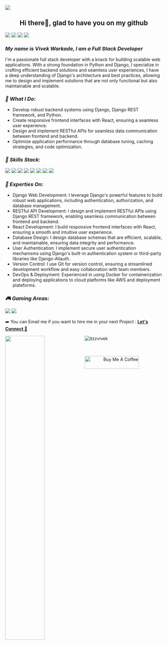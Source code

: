 ![](https://komarev.com/ghpvc/?username=itzzvivek&label=PROFILE+VIEWS)

### <h2 align="center">Hi there👋, glad to have you on my github</h2>
<a href="https://www.linkedin.com/in/vivek-warkade-623866216/"><img src="https://img.shields.io/badge/LinkedIn-0077B5?style=for-the-badge&logo=linkedin&logoColor=white"></a>
<a href="https://twitter.com/vivekwarkade1"><img src="https://img.shields.io/badge/Twitter-1DA1F2?style=for-the-badge&logo=twitter&logoColor=white"></a>
<a href="mailto:connectwith@vivekfolio.dev"><img src="https://img.shields.io/badge/Gmail-D14836?style=for-the-badge&logo=gmail&logoColor=white"></a>
<a href="https://discord.gg/CeEFkRu6"><img src="https://img.shields.io/badge/Discord-5865F2?style=for-the-badge&logo=discord&logoColor=white"></a>


<h3><i> My name is Vivek Warkade, I am a Full Stack Developer</i></h3>
<p>I'm a passionate full stack developer with a knack for building scalable web applications. With a strong foundation in Python and Django, I specialize in crafting efficient backend solutions and seamless user experiences, I have a deep understanding of Django's architecture and best practices, allowing me to design and implement solutions that are not only functional but also maintainable and scalable.</p>

<h3><i>🔭 What I Do:</i></h3>
 
 - Develop robust backend systems using Django, Django REST framework, and Python.
 - Create responsive frontend interfaces with React, ensuring a seamless user experience.
 -  Design and implement RESTful APIs for seamless data communication between frontend and backend.
 -  Optimize application performance through database tuning, caching strategies, and code optimization.
 
<h3><i>🌱 Skills Stack:</i></h3>
<p align="left"> 
  <img src="https://img.shields.io/badge/Python-FFD43B?style=for-the-badge&logo=python&logoColor=blue">
  <img src="https://img.shields.io/badge/Django-092E20?style=for-the-badge&logo=django&logoColor=green">
  <img src="https://img.shields.io/badge/django%20rest-ff1709?style=for-the-badge&logo=django&logoColor=white">
  <img src="https://img.shields.io/badge/fastapi-109989?style=for-the-badge&logo=FASTAPI&logoColor=white">
  <img src="https://img.shields.io/badge/JavaScript-323330?style=for-the-badge&logo=javascript&logoColor=F7DF1E">
  <img src="https://img.shields.io/badge/React-20232A?style=for-the-badge&logo=react&logoColor=61DAFB">
  <img src="https://img.shields.io/badge/Tailwind_CSS-38B2AC?style=for-the-badge&logo=tailwind-css&logoColor=white">
  <img src="https://img.shields.io/badge/MongoDB-4EA94B?style=for-the-badge&logo=mongodb&logoColor=white">
</p>

      
<h3><i>💼 Experties On:</i></h3>

   - Django Web Development: I leverage Django's powerful features to build robust web applications, including authentication, authorization, and database management.
   - RESTful API Development: I design and implement RESTful APIs using Django REST framework, enabling seamless communication between frontend and backend.
   - React Development: I build responsive frontend interfaces with React, ensuring a smooth and intuitive user experience.
   - Database Design: I design database schemas that are efficient, scalable, and maintainable, ensuring data integrity and performance.
   - User Authentication: I implement secure user authentication mechanisms using Django's built-in authentication system or third-party libraries like Django-Allauth.
   - Version Control: I use Git for version control, ensuring a streamlined development workflow and easy collaboration with team members.
   - DevOps & Deployment: Experienced in using Docker for containerization and deploying applications to cloud platforms like AWS and deployment plateforms.
     
<h3><i>🎮 Gaming Areas:</i></h3>
<p align="left">
  <img src="https://img.shields.io/badge/Valorant-fa4454?style=for-the-badge&logo=valorant&logoColor=white">
  <img src="https://img.shields.io/badge/activision-000000?style=for-the-badge&logo=activision&logoColor=white">
</p>

➡️ You can Email me if you want to hire me in your next Project : <a href="mailto:connectwith@vivekfolio.dev" styel="margin-left: 10px;"> <b>Let's Connect 🤘</b></a>      
      
<img align='left' src="https://github-readme-stats.vercel.app/api?username=itzzvivek&&show_icons=true&title_color=ffffff&icon_color=bb2acf&text_color=daf7dc&bg_color=191919" width="50%">
<p><img src="https://github-readme-stats.vercel.app/api/top-langs?username=itzzvivek&show_icons=true&locale=en&layout=compact&&show_icons=true&title_color=ffffff&icon_color=bb2acf&text_color=daf7dc&bg_color=191919" alt="itzzvivek"/></p>

  <br><br>
<a align="right" href="https://www.buymeacoffee.com/vivekwarkaK" target="_blank"><img src="https://cdn.buymeacoffee.com/buttons/default-yellow.png" alt="Buy Me A Coffee" height="41" width="174"></a>



